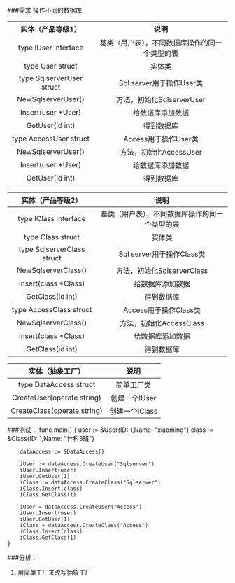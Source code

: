 ###需求
操作不同的数据库

实体（产品等级1） | 说明
:---: | :---:
type IUser interface | 基类（用户表），不同数据库操作的同一个类型的表
type User struct | 实体类
type SqlserverUser struct | Sql server用于操作User类
NewSqlserverUser() | 方法，初始化SqlserverUser
Insert(user *User) | 给数据库添加数据
GetUser(id int) | 得到数据库
type AccessUser struct | Access用于操作User类
NewSqlserverUser() | 方法，初始化AccessUser
Insert(user *User) | 给数据库添加数据
GetUser(id int) | 得到数据库

实体（产品等级2） | 说明
:---: | :---:
type IClass interface | 基类（用户表），不同数据库操作的同一个类型的表
type Class struct | 实体类
type SqlserverClass struct | Sql server用于操作Class类
NewSqlserverClass() | 方法，初始化SqlserverClass
Insert(class *Class) | 给数据库添加数据
GetClass(id int) | 得到数据库
type AccessClass struct | Access用于操作Class类
NewSqlserverClass() | 方法，初始化AccessClass
Insert(class *Class) | 给数据库添加数据
GetClass(id int) | 得到数据库

实体（抽象工厂） | 说明
:---: | :---:
type DataAccess struct | 简单工厂类
CreateUser(operate string) | 创建一个IUser
CreateClass(operate string) | 创建一个IClass

###测试：
    func main()  {
        user := &User{ID: 1,Name: "xiaoming"}
        class := &Class{ID: 1,Name: "计科3班"}
    
        dataAccess := &DataAccess{}
        
        iUser := dataAccess.CreateUser("Sqlserver")
        iUser.Insert(user)
        iUser.GetUser(1)
        iClass := dataAccess.CreateClass("Sqlserver")
        iClass.Insert(class)
        iClass.GetClass(1)
    
        iUser = dataAccess.CreateUser("Access")
        iUser.Insert(user)
        iUser.GetUser(1)
        iClass = dataAccess.CreateClass("Access")
        iClass.Insert(class)
        iClass.GetClass(1)
    }

###分析：
1. 用简单工厂来改写抽象工厂

